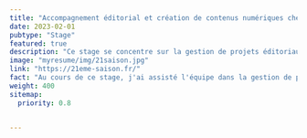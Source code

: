 ```yaml
---
title: "Accompagnement éditorial et création de contenus numériques chez 21 Saison"
date: 2023-02-01
pubtype: "Stage"
featured: true
description: "Ce stage se concentre sur la gestion de projets éditoriaux et la création de contenus numériques pour la 21 Saison. Le rôle consiste à assister dans la rédaction de contenus, la gestion de projets, et la mise en place de supports numériques adaptés aux besoins spécifiques des clients."
image: "myresume/img/21saison.jpg"
link: "https://21eme-saison.fr/"
fact: "Au cours de ce stage, j'ai assisté l'équipe dans la gestion de projets éditoriaux, la rédaction de contenus pour des supports numériques, et la mise en place de stratégies de diffusion adaptées. J'ai travaillé sur la création de supports visuels et numériques pour divers projets clients, ce qui m'a permis de développer mes compétences en gestion de contenu et en rédaction numérique."
weight: 400
sitemap:
  priority: 0.8


---
```

